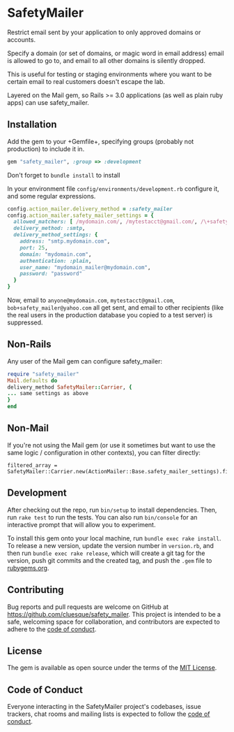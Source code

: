 # SafetyMailer

Restrict email sent by your application to only approved domains or accounts.

Specify a domain (or set of domains, or magic word in email address) email is allowed to go to, and email to all other domains is silently dropped.

This is useful for testing or staging environments where you want to be certain email to real customers doesn't escape the lab.

Layered on the Mail gem, so Rails >= 3.0 applications (as well as plain ruby apps) can use safety_mailer.

## Installation

Add the gem to your +Gemfile+, specifying groups (probably not production) to include it in.

```ruby
gem "safety_mailer", :group => :development
```

Don't forget to `bundle install` to install

In your environment file `config/environments/development.rb` configure it, and some regular expressions.

```ruby
config.action_mailer.delivery_method = :safety_mailer
config.action_mailer.safety_mailer_settings = {
  allowed_matchers: [ /mydomain.com/, /mytestacct@gmail.com/, /\+safety_mailer@/ ],
  delivery_method: :smtp,
  delivery_method_settings: {
    address: "smtp.mydomain.com",
    port: 25,
    domain: "mydomain.com",
    authentication: :plain,
    user_name: "mydomain_mailer@mydomain.com",
    password: "password"
  }
}
```

Now, email to `anyone@mydomain.com`, `mytestacct@gmail.com`, `bob+safety_mailer@yahoo.com` all get sent, and email to other recipients (like the real users in the production database you copied to a test server) is suppressed.

## Non-Rails

Any user of the Mail gem can configure safety_mailer:

```ruby
require "safety_mailer"
Mail.defaults do
delivery_method SafetyMailer::Carrier, {
... same settings as above
}
end
```

## Non-Mail

If you're not using the Mail gem (or use it sometimes but want to use the same logic / configuration in other contexts), you can filter directly:

```
filtered_array = SafetyMailer::Carrier.new(ActionMailer::Base.safety_mailer_settings).filter(unfiltered_email_addresses)
```

## Development

After checking out the repo, run `bin/setup` to install dependencies. Then, run `rake test` to run the tests. You can also run `bin/console` for an interactive prompt that will allow you to experiment.

To install this gem onto your local machine, run `bundle exec rake install`. To release a new version, update the version number in `version.rb`, and then run `bundle exec rake release`, which will create a git tag for the version, push git commits and the created tag, and push the `.gem` file to [rubygems.org](https://rubygems.org).

## Contributing

Bug reports and pull requests are welcome on GitHub at https://github.com/cluesque/safety_mailer. This project is intended to be a safe, welcoming space for collaboration, and contributors are expected to adhere to the [code of conduct](https://github.com/cluesque/safety_mailer/blob/main/CODE_OF_CONDUCT.md).

## License

The gem is available as open source under the terms of the [MIT License](https://opensource.org/licenses/MIT).

## Code of Conduct

Everyone interacting in the SafetyMailer project's codebases, issue trackers, chat rooms and mailing lists is expected to follow the [code of conduct](https://github.com/cluesque/safety_mailer/blob/main/CODE_OF_CONDUCT.md).
